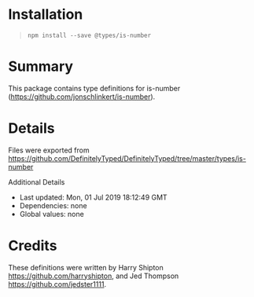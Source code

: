 # Installation
> `npm install --save @types/is-number`

# Summary
This package contains type definitions for is-number (https://github.com/jonschlinkert/is-number).

# Details
Files were exported from https://github.com/DefinitelyTyped/DefinitelyTyped/tree/master/types/is-number

Additional Details
 * Last updated: Mon, 01 Jul 2019 18:12:49 GMT
 * Dependencies: none
 * Global values: none

# Credits
These definitions were written by Harry Shipton <https://github.com/harryshipton>, and Jed Thompson <https://github.com/jedster1111>.
